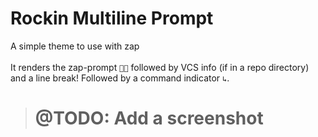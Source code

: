 # Rockin Multiline Prompt
A simple theme to use with zap
<br>
<br>
It renders the zap-prompt `🤘🏻` followed by VCS info (if in a repo directory) and a line break!
Followed by a command indicator `↳`.

> # @TODO: Add a screenshot
